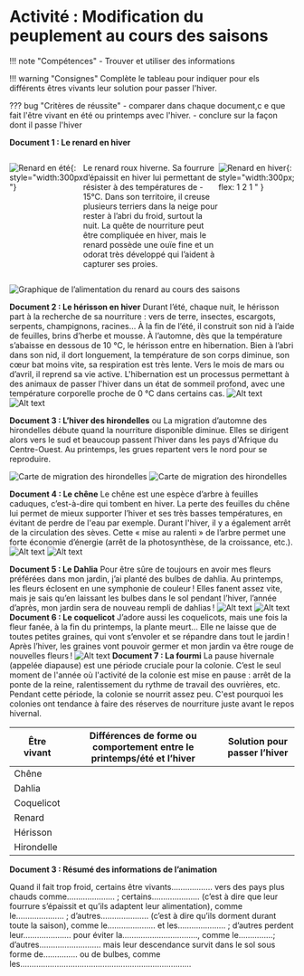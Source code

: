 # Activité : Modification du peuplement au cours des saisons

!!! note "Compétences"
    - Trouver et utiliser des informations

!!! warning "Consignes"
    Complète le tableau pour indiquer pour els différents êtres vivants leur solution pour passer l'hiver.
   
   
??? bug "Critères de réussite"
    - comparer dans chaque document,c e que fait l'être vivant en été ou printemps avec l'hiver.
    - conclure sur la façon dont il passe l'hiver


**Document 1 : Le renard en hiver**


<div markdown style="display: flex; flex-direction: row; ">

![Renard en été](Pictures/photoRenardEte.png){: style="width:300px "}

Le renard roux hiverne. Sa fourrure d’épaissit en hiver lui permettant de résister à des températures de - 15°C. Dans son territoire, il creuse plusieurs terriers dans la neige pour rester à l’abri du froid, surtout la nuit. La quête de nourriture peut être compliquée en hiver, mais le renard possède une ouïe fine et un odorat très développé qui l’aident à capturer ses proies. 

![Renard en hiver](Pictures/photoRenardHiver.png){: style="width:300px; flex: 1 2 1 " }
</div>

![Graphique de l’alimentation du renard au cours des saisons](Pictures/graphAlimentationRenard.png)


**Document 2 : Le hérisson en hiver**
Durant l’été, chaque nuit, le hérisson part à la recherche de sa nourriture : vers de terre, insectes, escargots, serpents, champignons, racines… À la fin de l’été, il construit son nid à l’aide de feuilles, brins d’herbe et mousse.
À l’automne, dès que la température s’abaisse en dessous de 10 °C, le hérisson entre en hibernation. Bien à l’abri dans son nid, il dort longuement, la température de son corps diminue, son cœur bat moins vite, sa respiration est très lente.
Vers le mois de mars ou d’avril, il reprend sa vie active.
L'hibernation est un processus permettant à des animaux de passer l'hiver dans un état de sommeil profond, avec une température corporelle proche de 0 °C dans certains cas.
![Alt text](image-4.png) ![Alt text](image-5.png)

**Document 3 : L’hiver des hirondelles** ou 
La migration d’automne des hirondelles débute quand la nourriture disponible diminue. Elles se dirigent alors vers le sud et beaucoup passent l’hiver dans les pays d'Afrique du Centre-Ouest. 
Au printemps, les grues repartent vers le nord pour se reproduire.


![Carte de migration des hirondelles](Pictures/carteMigrationHirondelle.png)
![Carte de migration des hirondelles](Pictures/carteMigratoionHirondelle1.png)


**Document 4 : Le chêne**
Le chêne est une espèce d’arbre à feuilles caduques, c’est-à-dire qui tombent en hiver. La perte des feuilles du chêne lui permet de mieux supporter l’hiver et ses très basses températures, en évitant de perdre de l'eau par exemple. Durant l'hiver, il y a également arrêt de la circulation des sèves. Cette « mise au ralenti » de l’arbre permet une forte économie d’énergie (arrêt de la photosynthèse, de la croissance, etc.).
![Alt text](image-2.png) ![Alt text](image-3.png)


**Document 5 : Le Dahlia**
Pour être sûre de toujours en avoir mes fleurs préférées dans mon jardin, j’ai planté des bulbes de dahlia. Au printemps, les fleurs éclosent en une symphonie de couleur ! Elles fanent assez vite, mais je sais qu’en laissant les bulbes dans le sol pendant l’hiver, l’année d’après, mon jardin sera de nouveau rempli de dahlias !
![Alt text](image-6.png)	![Alt text](image-7.png)		 	 
**Document 6 : Le coquelicot**
J’adore aussi les coquelicots, mais une fois la fleur fanée, à la fin du printemps, la plante meurt… Elle ne laisse que de toutes petites graines, qui vont s’envoler et se répandre dans tout le jardin ! Après l’hiver, les graines vont pouvoir germer et mon jardin va être rouge de nouvelles fleurs ! 
![Alt text](image-8.png)
**Document 7 : La fourmi**
La pause hivernale (appelée diapause) est une période cruciale pour la colonie. C’est le seul moment de l'année où l'activité de la colonie est mise en pause : arrêt de la ponte de la reine, ralentissement du rythme de travail des ouvrières, etc. Pendant cette période, la colonie se nourrit assez peu. C'est pourquoi les colonies ont tendance à faire des réserves de nourriture juste avant le repos hivernal.
 
| Être vivant | Différences de forme ou comportement entre le printemps/été et l’hiver | Solution pour passer l’hiver |
|----|----|----|
| Chêne | | |
| Dahlia  | | |
| Coquelicot  | | |
| Renard  | | |
| Hérisson  | | |
| Hirondelle  | | |



**Document 3 : Résumé des informations de l’animation**

Quand il fait trop froid, certains être vivants……………… vers des pays plus chauds comme………………… ; certains………………… (c’est à dire que leur fourrure s’épaissit et qu’ils adaptent leur alimentation), comme le………………… ; d’autres………………… (c’est à dire qu’ils dorment durant toute la saison), comme le………………… et les………………… ; d’autres perdent leur………………… pour éviter la……………………………, comme le……………; d’autres……………………… mais leur descendance survit dans le sol sous forme de…………… ou de bulbes, comme les…………………………………………………………………